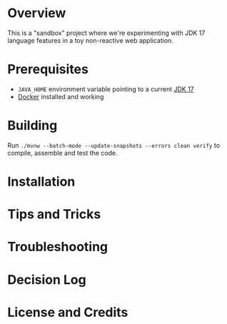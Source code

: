 # Overview
This is a "sandbox" project where we're experimenting with JDK 17 language features in a toy non-reactive web application.

# Prerequisites
* `JAVA_HOME` environment variable pointing to a current [JDK 17](https://www.azul.com/downloads/zulu/)
* [Docker](https://www.docker.com/) installed and working

# Building
Run `./mvnw --batch-mode --update-snapshots --errors clean verify` to compile, assemble and test the code.

# Installation
# Tips and Tricks
# Troubleshooting
# Decision Log
# License and Credits